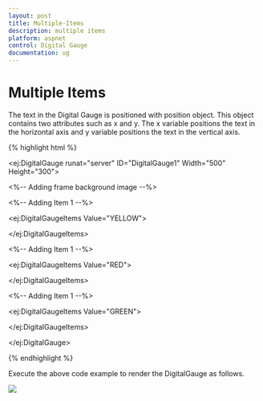 ```yaml
---
layout: post
title: Multiple-Items
description: multiple items 
platform: aspnet
control: Digital Gauge
documentation: ug
---
```


# Multiple Items 

The text in the Digital Gauge is positioned with position object. This object contains two attributes such as x and y. The x variable positions the text in the horizontal axis and y variable positions the text in the vertical axis.





{% highlight html %}

<ej:DigitalGauge runat="server" ID="DigitalGauge1" Width="500" Height="300">



<%-- Adding frame background image --%>



<Frame BackgroundImageUrl="../Content/images/gauge/Board1.jpg"/>



<Items>



<%-- Adding Item 1 --%>



<ej:DigitalGaugeItems Value="YELLOW">



<Position X="80" Y="0"/>



<SegmentSettings Color="Yellow"/>



</ej:DigitalGaugeItems>



<%-- Adding Item 1 --%>



<ej:DigitalGaugeItems Value="RED">



<Position X="80" Y="20"/>



<SegmentSettings Color="Red"/>



</ej:DigitalGaugeItems>



<%-- Adding Item 1 --%>



<ej:DigitalGaugeItems Value="GREEN">



<Position X="80" Y="40"/>



<SegmentSettings Color="Green"/>



</ej:DigitalGaugeItems>



</Items>



</ej:DigitalGauge>


{% endhighlight %}


Execute the above code example to render the DigitalGauge as follows.



![](Multiple-Items_images/Multiple-Items_img1.png)





